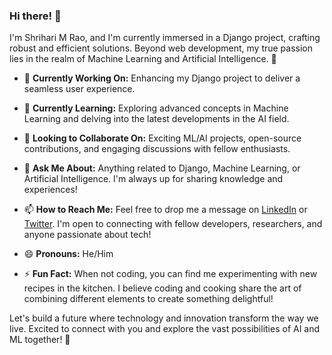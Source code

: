 ### Hi there! 👋

I'm Shrihari M Rao, and I'm currently immersed in a Django project, crafting robust and efficient solutions. Beyond web development, my true passion lies in the realm of Machine Learning and Artificial Intelligence. 🚀

- 🔭 **Currently Working On:** Enhancing my Django project to deliver a seamless user experience.

- 🌱 **Currently Learning:** Exploring advanced concepts in Machine Learning and delving into the latest developments in the AI field.

- 👯 **Looking to Collaborate On:** Exciting ML/AI projects, open-source contributions, and engaging discussions with fellow enthusiasts.

- 💬 **Ask Me About:** Anything related to Django, Machine Learning, or Artificial Intelligence. I'm always up for sharing knowledge and experiences!

- 📫 **How to Reach Me:** Feel free to drop me a message on [LinkedIn](your_linkedin_profile) or [Twitter](your_twitter_profile). I'm open to connecting with fellow developers, researchers, and anyone passionate about tech!

- 😄 **Pronouns:** He/Him

- ⚡ **Fun Fact:** When not coding, you can find me experimenting with new recipes in the kitchen. I believe coding and cooking share the art of combining different elements to create something delightful!

Let's build a future where technology and innovation transform the way we live. Excited to connect with you and explore the vast possibilities of AI and ML together! 🌟
